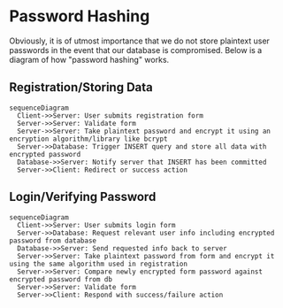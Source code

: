 # Password Hashing

Obviously, it is of utmost importance that we do not store plaintext user passwords in the event that our database is compromised. Below is a diagram of how "password hashing" works.

## Registration/Storing Data
```mermaid
sequenceDiagram
  Client->>Server: User submits registration form
  Server->>Server: Validate form
  Server->>Server: Take plaintext password and encrypt it using an encryption algorithm/library like bcrypt
  Server->>Database: Trigger INSERT query and store all data with encrypted password
  Database->>Server: Notify server that INSERT has been committed
  Server->>Client: Redirect or success action
```

## Login/Verifying Password
```mermaid
sequenceDiagram
  Client->>Server: User submits login form
  Server->>Database: Request relevant user info including encrypted password from database
  Database->>Server: Send requested info back to server
  Server->>Server: Take plaintext password from form and encrypt it using the same algorithm used in registration
  Server->>Server: Compare newly encrypted form password against encrypted password from db
  Server->>Server: Validate form
  Server->>Client: Respond with success/failure action
```